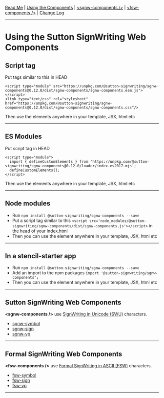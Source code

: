 [Read Me](README.md) | 
[Using the Components](USAGE.md) | 
[&lt;sgnw-components />](SGNW-COMPONENTS.md) | 
[&lt;fsw-components />](FSW-COMPONENTS.md) | 
[Change Log](CHANGELOG.md)

---

# Using the Sutton SignWriting Web Components

## Script tag

Put tags similar to this in HEAD

    <script type="module" src="https://unpkg.com/@sutton-signwriting/sgnw-components@0.12.0/dist/sgnw-components/sgnw-components.esm.js"></script>
    <link type="text/css" rel="stylesheet" href="https://unpkg.com/@sutton-signwriting/sgnw-components@0.12.0/dist/sgnw-components/sgnw-components.css"/>

Then use the elements anywhere in your template, JSX, html etc

---

## ES Modules

Put script tag in HEAD

    <script type="module">
      import { defineCustomElements } from 'https://unpkg.com/@sutton-signwriting/sgnw-components@0.12.0/loader/index.es2017.mjs';
      defineCustomElements();
    </script>

Then use the elements anywhere in your template, JSX, html etc

---

## Node modules
- Run `npm install @sutton-signwriting/sgnw-components --save`
- Put a script tag similar to this `<script src='node_modules/@sutton-signwriting/sgnw-components/dist/sgnw-components.js'></script>` in the head of your index.html
- Then you can use the element anywhere in your template, JSX, html etc

---

## In a stencil-starter app
- Run `npm install @sutton-signwriting/sgnw-components --save`
- Add an import to the npm packages `import '@sutton-signwriting/sgnw-components';`
- Then you can use the element anywhere in your template, JSX, html etc

---

## Sutton SignWriting Web Components

**&lt;sgnw-components /&gt;** use [SignWriting in Unicode (SWU)](https://tools.ietf.org/id/draft-slevinski-formal-signwriting-09.html#name-signwriting-in-unicode-swu) characters.

- [sgnw-symbol](SGNW-COMPONENTS.md#sgnw-symbol)
- [sgnw-sign](SGNW-COMPONENTS.md#sgnw-sign)
- [sgnw-vp](SGNW-COMPONENTS.md#sgnw-vp)

---

## Formal SignWriting Web Components

**&lt;fsw-components /&gt;** use [Formal SignWriting in ASCII (FSW)](https://tools.ietf.org/id/draft-slevinski-formal-signwriting-09.html#name-formal-signwriting-in-ascii) characters.

- [fsw-symbol](FSW-COMPONENTS.md#fsw-symbol)
- [fsw-sign](FSW-COMPONENTS.md#fsw-sign)
- [fsw-vp](FSW-COMPONENTS.md#fsw-vp)

---
